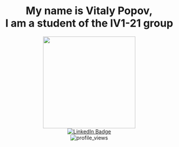 <h1 align = center>My name is Vitaly Popov, <br>I am a student of the IV1-21 group</h1>

<div align="center">
  <img src="https://media.giphy.com/media/3kPDmoWdBpQPNhCnUG/giphy.gif" width="250"/>
    <div id="badges">
    <a href="https://vk.com/vpopov23">
      <img src="https://img.shields.io/badge/VKONTAKTE-blue?style=for-the-badge&logo=vk&logoColor=white" alt="LinkedIn Badge"/>
    </a>
  </div>
  <img src="https://komarev.com/ghpvc/?username=VitaliiPopov00&style=flat-square&color=blue" alt="profile_views"/>
</div>

<!-- ![VitaliiPopov00 snake gif](https://github.com/VitaliiPopov00/VitaliiPopov00/blob/output/github-contribution-grid-snake.svg) -->

